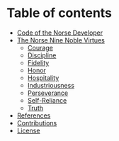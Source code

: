 # Table of contents

- [Code of the Norse Developer][chapter-intro]
- [The Norse Nine Noble Virtues][chapter-virtues]
    - [Courage][chapter-courage]
    - [Discipline][chapter-discipline]
    - [Fidelity][chapter-fidelity]
    - [Honor][chapter-honor]
    - [Hospitality][chapter-hospitality]
    - [Industriousness][chapter-industriousness]
    - [Perseverance][chapter-perseverance]
    - [Self-Reliance][chapter-self-reliance]
    - [Truth][chapter-truth]
- [References][chapter-references]
- [Contributions][chapter-contributions]
- [License][chapter-license]


[chapter-contributions]: content/contributions.md
[chapter-courage]: content/virtues/courage.md
[chapter-discipline]: content/virtues/discipline.md
[chapter-fidelity]: content/virtues/fidelity.md
[chapter-honor]: content/virtues/honor.md
[chapter-hospitality]: content/virtues/hospitality.md
[chapter-industriousness]: content/virtues/industriousness.md
[chapter-intro]: README.md
[chapter-license]: LICENSE.md
[chapter-perseverance]: content/virtues/perseverance.md
[chapter-references]: content/references.md
[chapter-self-reliance]: content/virtues/self-reliance.md
[chapter-truth]: content/virtues/truth.md
[chapter-virtues]: content/virtues.md
